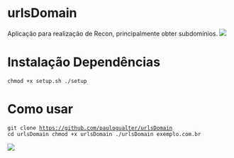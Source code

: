 # urlsDomain
Aplicação para realização de Recon, principalmente obter subdomínios. 
<img src="https://ibb.co/cXH4wyW"/>

# Instalação Dependências
<code>chmod +x setup.sh
./setup</code>

# Como usar
<code>git clone https://github.com/paulogualter/urlsDomain
cd urlsDomain
chmod +x urlsDomain
./urlsDomain exemplo.com.br</code>

<img src="https://ibb.co/cXH4wyW"/>
